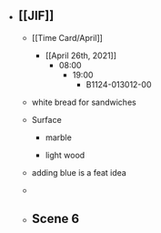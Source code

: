 - [[JIF]]
	 - 

	 - [[Time Card/April]]
		 - [[April 26th, 2021]]
			 - 08:00
				 - 19:00
					 - B1124-013012-00

	 - white bread for sandwiches 

	 - Surface
		 - marble

		 - light wood

	 - adding blue is a feat idea 

	 - 

	 - Scene 6 
		 - 
